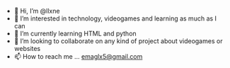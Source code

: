 - 👋 Hi, I’m @llxne
- 👀 I’m interested in technology, videogames and learning as much as I can
- 🌱 I’m currently learning HTML and python
- 💞️ I’m looking to collaborate on any kind of project about videogames or websites
- 📫 How to reach me ... emaglx5@gmail.com

<!---
llxne/llxne is a ✨ special ✨ repository because its `README.md` (this file) appears on your GitHub profile.
You can click the Preview link to take a look at your changes.
--->
